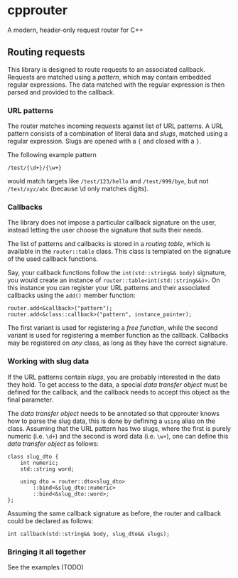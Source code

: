 # cpprouter
A modern, header-only request router for C++

## Routing requests

This library is designed to route requests to an associated callback. Requests are matched
using a _pattern_, which may contain embedded regular expressions. The data matched with the
regular expression is then parsed and provided to the callback.

### URL patterns

The router matches incoming requests against list of URL patterns. A URL pattern consists
of a combination of literal data and _slugs_, matched using a regular expression. Slugs are
 opened with a `{` and closed with a `}`.

The following example pattern

`/test/{\d+}/{\w+}`

would match targets like `/test/123/hello` and `/test/999/bye`, but not `/test/xyz/abc` (because
\d only matches digits).

### Callbacks

The library does not impose a particular callback signature on the user, instead letting the user
choose the signature that suits their needs.

The list of patterns and callbacks is stored in a _routing table_, which is available in the
`router::table` class. This class is templated on the signature of the used callback functions.

Say, your callback functions follow the `int(std::string&& body)` signature, you would create
an instance of `router::table<int(std::string&&)>`. On this instance you can register your URL
patterns and their associated callbacks using the `add()` member function:

```
router.add<&callback>("pattern");
router.add<&class::callback>("pattern", instance_pointer);
```

The first variant is used for registering a _free function_, while the second variant is used
for registering a member function as the callback. Callbacks may be registered on _any_ class,
as long as they have the correct signature.

### Working with slug data

If the URL patterns contain _slugs_, you are probably interested in the data they hold. To get
access to the data, a special _data transfer object_ must be defined for the callback, and the
callback needs to accept this object as the final parameter.

The _data transfer object_ needs to be annotated so that cpprouter knows how to parse the slug
data, this is done by defining a `using` alias on the class. Assuming that the URL pattern has
two slugs, where the first is purely numeric (i.e. `\d+`) and the second is word data (i.e. `\w+`),
one can define this _data transfer object_ as follows:

```
class slug_dto {
    int numeric;
    std::string word;

    using dto = router::dto<slug_dto>
        ::bind<&slug_dto::numeric>
        ::bind<&slug_dto::word>;
};
```

Assuming the same callback signature as before, the router and callback could be declared as follows:

`int callback(std::string&& body, slug_dto&& slugs);`

### Bringing it all together

See the examples (TODO)
